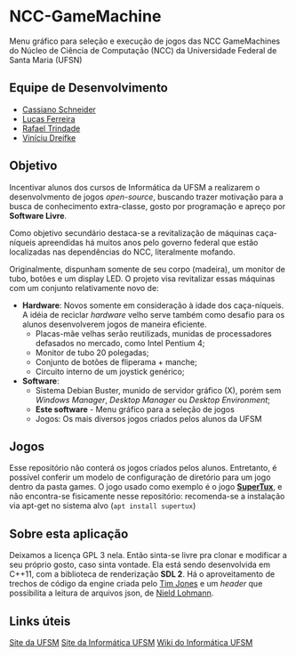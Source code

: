 # NCC-GameMachine
Menu gráfico para seleção e execução de jogos das NCC GameMachines do Núcleo de Ciência de Computação (NCC) da Universidade Federal de Santa Maria (UFSN)

## Equipe de Desenvolvimento
 * [Cassiano Schneider](https://github.com/cassiandrei)
 * [Lucas Ferreira](https://github.com/LucasFerreiraDaSilva)
 * [Rafael Trindade](https://github.com/648trindade)
 * [Viníciu Dreifke](https://github.com/Vinniekun)

## Objetivo
Incentivar alunos dos cursos de Informática da UFSM a realizarem o desenvolvmento de jogos _open-source_, buscando trazer motivação para a busca de conhecimento extra-classe, gosto por programação e apreço por **Software Livre**.

Como objetivo secundário destaca-se a revitalização de máquinas caça-níqueis apreendidas há muitos anos pelo governo federal que estão localizadas nas dependências do NCC, literalmente mofando. 

Originalmente, dispunham somente de seu corpo (madeira), um monitor de tubo, botões e um display LED. O projeto visa revitalizar essas máquinas com um conjunto relativamente novo de:

 * **Hardware**: Novos somente em consideração à idade dos caça-níqueis. A idéia de reciclar _hardware_ velho serve também como desafio para os alunos desenvolverem jogos de maneira eficiente.
    * Placas-mãe velhas serão reutilizads, munidas de processadores defasados no mercado, como Intel Pentium 4; 
    * Monitor de tubo 20 polegadas; 
    * Conjunto de botões de fliperama + manche; 
    * Circuito interno de um joystick genérico;
 * **Software**:
    * Sistema Debian Buster, munido de servidor gráfico (X), porém sem _Windows Manager_, _Desktop Manager_ ou _Desktop Environment_;
    * **Este software** - Menu gráfico para a seleção de jogos
    * Jogos: Os mais diversos jogos criados pelos alunos da UFSM

## Jogos
Esse repositório não conterá os jogos criados pelos alunos. Entretanto, é possível conferir um modelo de configuração de diretório para um jogo dentro da pasta games. O jogo usado como exemplo é o jogo [**SuperTux**](http://supertux.org), e não encontra-se fisicamente nesse repositório: recomenda-se a instalação via apt-get no sistema alvo (`apt install supertux`)

## Sobre esta aplicação
Deixamos a licença GPL 3 nela. Então sinta-se livre pra clonar e modificar a seu próprio gosto, caso sinta vontade.
Ela está sendo desenvolvida em C++11, com a biblioteca de renderização **SDL 2**.
Há o aproveitamento de trechos de código da engine criada pelo [Tim Jones](http://SDLTutorials.com) e um _header_ que possibilita a leitura de arquivos json, de [Nield Lohmann](https://github.com/nlohmann/json).

## Links úteis
[Site da UFSM](http://ufsm.br)
[Site da Informática UFSM](http://www.inf.ufsm.br)
[Wiki do Informática UFSM](http://wiki.inf.ufsm.br/)
